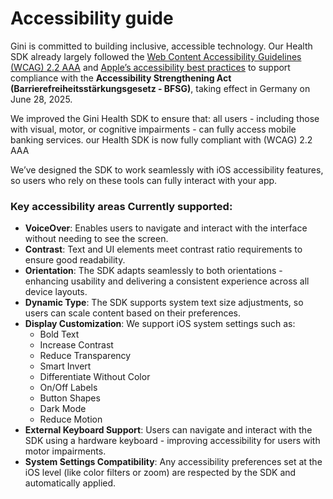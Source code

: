 Accessibility guide
=============================

Gini is committed to building inclusive, accessible technology. Our Health SDK already largely followed the [Web Content Accessibility Guidelines (WCAG) 2.2 AAA](https://www.w3.org/TR/WCAG22/) and [Apple’s accessibility best practices](https://developer.apple.com/accessibility/) to support compliance with the **Accessibility Strengthening Act (Barrierefreiheitsstärkungsgesetz - BFSG)**, taking effect in Germany on June 28, 2025.

We improved the Gini Health SDK to ensure that:
all users - including those with visual, motor, or cognitive impairments - can fully access mobile banking services.
our Health SDK is now fully compliant with (WCAG) 2.2 AAA

We’ve designed the SDK to work seamlessly with iOS accessibility features, so users who rely on these tools can fully interact with your app.

### Key accessibility areas Currently supported:

 - **VoiceOver**: Enables users to navigate and interact with the interface without needing to see the screen.
 - **Contrast**: Text and UI elements meet contrast ratio requirements to ensure good readability.
 - **Orientation**: The SDK adapts seamlessly to both orientations - enhancing usability and delivering a consistent experience across all device layouts.
 - **Dynamic Type**: The SDK supports system text size adjustments, so users can scale content based on their preferences.
 - **Display Customization**: We support iOS system settings such as:
    - Bold Text
    - Increase Contrast
    - Reduce Transparency
    - Smart Invert
    - Differentiate Without Color
    - On/Off Labels
    - Button Shapes
    - Dark Mode
    - Reduce Motion
 - **External Keyboard Support**: Users can navigate and interact with the SDK using a hardware keyboard - improving accessibility for users with motor impairments.
 - **System Settings Compatibility**: Any accessibility preferences set at the iOS level (like color filters or zoom) are respected by the SDK and automatically applied.